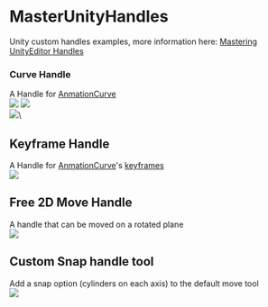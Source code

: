 # MasterUnityHandles
Unity custom handles examples, more information here: [Mastering UnityEditor Handles
](https://connect.unity.com/p/mastering-unityeditor-handles)

### Curve Handle
A Handle for [AnmationCurve](https://docs.unity3d.com/ScriptReference/AnimationCurve.html)\
![](https://image.noelshack.com/fichiers/2017/47/4/1511475029-ezgif-com-optimize.gif)
![](https://image.noelshack.com/fichiers/2017/47/4/1511467440-screen-shot-2017-11-23-at-9-03-20-pm.png)\
![](https://image.noelshack.com/fichiers/2017/47/4/1511469894-r2.png)\

## Keyframe Handle
A Handle for [AnmationCurve](https://docs.unity3d.com/ScriptReference/AnimationCurve.html)'s [keyframes](https://docs.unity3d.com/ScriptReference/Keyframe.html)\
![](https://image.noelshack.com/fichiers/2017/47/4/1511467662-screen-shot-2017-11-23-at-9-04-16-pm.png)


## Free 2D Move Handle
A handle that can be moved on a rotated plane\
![](https://image.noelshack.com/fichiers/2017/47/4/1511467662-screen-shot-2017-11-23-at-9-05-54-pm.png)

## Custom Snap handle tool
Add a snap option (cylinders on each axis) to the default move tool\
![](https://image.noelshack.com/fichiers/2017/47/6/1511613729-screen-shot-2017-11-25-at-1-33-08-pm.png)
